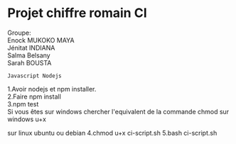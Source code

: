 # Projet chiffre romain CI

Groupe:
<br>
Enock MUKOKO MAYA <br>
Jénitat INDIANA<br>
Salma Belsany<br>
Sarah BOUSTA

`Javascript Nodejs`

1.Avoir nodejs et npm installer.<br>
2.Faire npm install <br>
3.npm test <br>
Si vous êtes sur windows chercher l'equivalent de la commande chmod sur windows u+x

sur linux ubuntu ou debian
4.chmod u+x ci-script.sh
5.bash ci-script.sh

